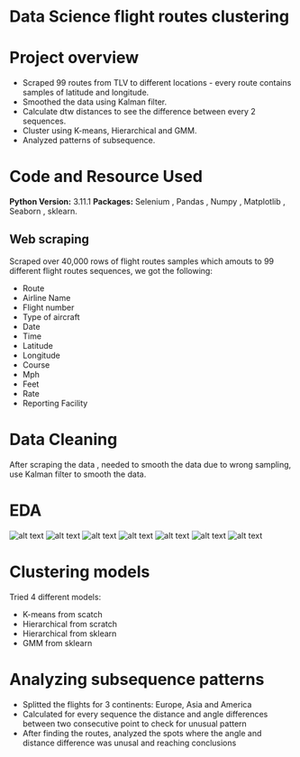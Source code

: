 # Data Science flight routes clustering 
# Project overview

* Scraped 99 routes from TLV to different locations - every route contains samples of latitude and longitude.
* Smoothed the data using Kalman filter.
* Calculate dtw distances to see the difference between every 2 sequences.
* Cluster using K-means, Hierarchical and GMM.
* Analyzed patterns of subsequence.

# Code and Resource Used
**Python Version:** 3.11.1
**Packages:** Selenium , Pandas , Numpy , Matplotlib , Seaborn , sklearn.

## Web scraping
Scraped over 40,000 rows of flight routes samples which amouts to 99 different flight routes sequences, we got the following:
* Route
* Airline Name
* Flight number
* Type of aircraft
* Date
* Time
* Latitude
* Longitude
* Course
* Mph
* Feet
* Rate
* Reporting Facility

# Data Cleaning
After scraping the data , needed to smooth the data due to wrong sampling, use Kalman filter to smooth the data.

# EDA
![alt text](https://github.com/TeveTc20/ds_flight_routes_clustering/blob/main/images/airline.png "Airline histogram")
![alt text](https://github.com/TeveTc20/ds_flight_routes_clustering/blob/main/images/aircraft.png "Aircraft histogram")
![alt text](https://github.com/TeveTc20/ds_flight_routes_clustering/blob/main/images/date.png "Date histogram")
![alt text](https://github.com/TeveTc20/ds_flight_routes_clustering/blob/main/images/mph.png "MPH histogram")
![alt text](https://github.com/TeveTc20/ds_flight_routes_clustering/blob/main/images/europe_flights.png "Map or flights to Europe")
![alt text](https://github.com/TeveTc20/ds_flight_routes_clustering/blob/main/images/asia_flights.png "Map or flights to Asia")
![alt text](https://github.com/TeveTc20/ds_flight_routes_clustering/blob/main/images/america_flights.png "Map or flights to America")

# Clustering models
Tried 4 different models:
* K-means from scatch
* Hierarchical from scratch
* Hierarchical from sklearn
* GMM from sklearn
  
# Analyzing subsequence patterns
* Splitted the flights for 3 continents: Europe, Asia and America
* Calculated for every sequence the distance and angle differences between two consecutive point to check for unusual pattern
* After finding the routes, analyzed the spots where the angle and distance difference was unusal and reaching conclusions
